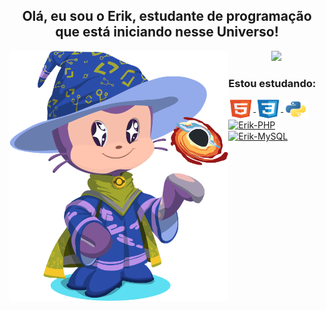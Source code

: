 <h2 align="center">Olá, eu sou o Erik, estudante de programação que está iniciando nesse Universo!</h2>

<div>
  <img align="left" height="400em" src="/images/Octocat.png">
</div>

<div align="center">
  <a href="https://github.com/erikpanicio">
    <img height="180em" src="https://github-readme-stats.vercel.app/api/top-langs/?username=erikpanicio&layout=compact&langs_count=7&theme=outrun"/>  
  </a>
</div> 

### Estou estudando:

<div style="display: inline_block">
  <a href="https://github.com/erikpanicio">
  <img align="center" alt="Erik-HTML" height="30" width="40" src="https://raw.githubusercontent.com/devicons/devicon/master/icons/html5/html5-original.svg">
  <img align="center" alt="Erik-CSS" height="30" width="40" src="https://raw.githubusercontent.com/devicons/devicon/master/icons/css3/css3-original.svg">
  <img align="center" alt="Erik-Python" height="30" width="40" src="https://raw.githubusercontent.com/devicons/devicon/master/icons/python/python-original.svg">
  <img align="center" alt = "Erik-PHP" height="30" width="40" src="https://cdn.jsdelivr.net/gh/devicons/devicon/icons/php/php-plain.svg" />
  <img align="center" alt = "Erik-MySQL" height="30" width="40" src="https://cdn.jsdelivr.net/gh/devicons/devicon/icons/mysql/mysql-original.svg" />
  </a>
</div>
  
<!--  ![Snake animation](https://github.com/ErikPanicio/ErikPanicio/blob/output/github-contribution-grid-snake.svg)  - -->
